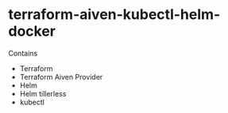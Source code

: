 # terraform-aiven-kubectl-helm-docker

Contains
- Terraform
- Terraform Aiven Provider
- Helm
- Helm tillerless
- kubectl